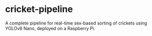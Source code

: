 # cricket-pipeline
A complete pipeline for real-time sex-based sorting of crickets using YOLOv8 Nano, deployed on a Raspberry Pi.
